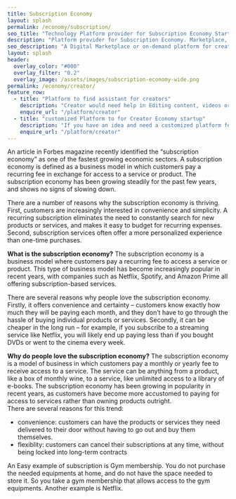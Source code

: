 ```yaml
---
title: Subscription Economy
layout: splash
permalink: /economy/subscription/
seo_title: "Technology Platform provider for Subscription Economy Startup Idea"
description: "Platform provider for Subscription Economy. Marketplace, on-Demand, Startup"
seo_description: "A Digital Marketplace or on-demand platform for creator Economic Startup. For Content creators like podcasters, Vloggers, content writers"
layout: splash
header:
  overlay_color: "#000"
  overlay_filter: "0.2"
  overlay_image: /assets/images/subscription-economy-wide.png
permalink: /economy/creator/
feature_row:
  - title: "Platform to find assistant for creators"
    description: "Creator would need help in Editing content, videos or polishing the podcast Audio"
    enquire_url: "/platform/creator"
  - title: "customized Platform to for Creator Economy startup"
    description: "If you have an idea and need a customized platform for creators, we can build one for you."
    enquire_url: "/platform/creator"
---
```

An article in Forbes magazine recently identified the “subscription economy” as one of the fastest growing economic sectors. A subscription economy is defined as a business model in which customers pay a recurring fee in exchange for access to a service or product. The subscription economy has been growing steadily for the past few years, and shows no signs of slowing down.

There are a number of reasons why the subscription economy is thriving. First, customers are increasingly interested in convenience and simplicity. A recurring subscription eliminates the need to constantly search for new products or services, and makes it easy to budget for recurring expenses. Second, subscription services often offer a more personalized experience than one-time purchases. 

**What is the subscription economy?**
The subscription economy is a business model where customers pay a recurring fee to access a service or product. This type of business model has become increasingly popular in recent years, with companies such as Netflix, Spotify, and Amazon Prime all offering subscription-based services.

There are several reasons why people love the subscription economy. Firstly, it offers convenience and certainty – customers know exactly how much they will be paying each month, and they don’t have to go through the hassle of buying individual products or services. Secondly, it can be cheaper in the long run – for example, if you subscribe to a streaming service like Netflix, you will likely end up paying less than if you bought DVDs or went to the cinema every week.

**Why do people love the subscription economy?**
The subscription economy is a model of business in which customers pay a monthly or yearly fee to receive access to a service. The service can be anything from a product, like a box of monthly wine, to a service, like unlimited access to a library of e-books. The subscription economy has been growing in popularity in recent years, as customers have become more accustomed to paying for access to services rather than owning products outright.   
There are several reasons for this trend:
- convenience: customers can have the products or services they need delivered to their door without having to go out and buy them themselves.
- flexiblity: customers can cancel their subscriptions at any time, without being locked into long-term contracts

An Easy example of subscription is Gym membership. You do not purchase the needed equipments at home, and do not have the space needed to store it. So you take a gym membership that allows access to the gym equipments.
Another example is Netflix.
